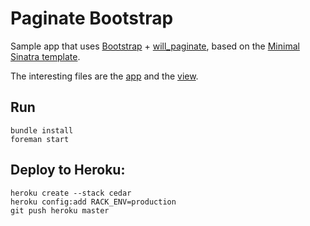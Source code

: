 # Paginate Bootstrap

Sample app that uses [Bootstrap](http://getbootstrap.com) + [will_paginate](http://github.com/mislav/will_paginate), based on the [Minimal Sinatra template](https://github.com/rkh/sinatra-template).

The interesting files are the [app](app.rb) and the [view](views/many.erb).

## Run

    bundle install
    foreman start

## Deploy to Heroku:

    heroku create --stack cedar
    heroku config:add RACK_ENV=production
    git push heroku master

